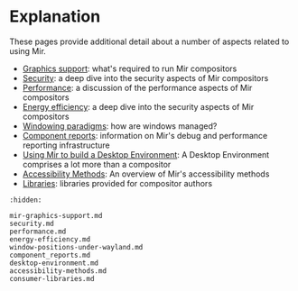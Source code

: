 # Explanation
These pages provide additional detail about a number of aspects related to using Mir.

- [Graphics support](mir-graphics-support.md): what's required to run Mir compositors
- [Security](security.md): a deep dive into the security aspects of Mir compositors
- [Performance](performance.md): a discussion of the performance aspects of Mir compositors
- [Energy efficiency](energy-efficiency.md): a deep dive into the security aspects of Mir compositors
- [Windowing paradigms](window-positions-under-wayland.md): how are windows managed?
- [Component reports](component_reports.md): information on Mir's debug and performance reporting infrastructure
- [Using Mir to build a Desktop Environment](doc/sphinx/explanation/desktop-environment.md): A Desktop Environment comprises a lot more than a compositor
- [Accessibility Methods](accessibility-methods.md): An overview of Mir's accessibility methods
- [Libraries](consumer-libraries.md): libraries provided for compositor authors

```{toctree}
:hidden:

mir-graphics-support.md
security.md
performance.md
energy-efficiency.md
window-positions-under-wayland.md
component_reports.md
desktop-environment.md
accessibility-methods.md
consumer-libraries.md
```

